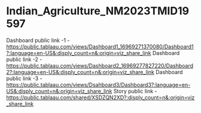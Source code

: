 # Indian_Agriculture_NM2023TMID19597
Dashboard public link -1 - https://public.tablaau.com/views/Dashboard1_16969271370080/Dashboard1?:language=en-US&:disply_count=n&:origin=viz_share_link
Dashboard public link -2 - https://public.tablaau.com/views/Dashboard2_16969277827220/Dashboard2?:language=en-US&:disply_count=n&:origin=viz_share_link
Dashboard public link -3 -https://public.tablaau.com/views/Dsahboard3/Dashboard3?:language=en-US&:disply_count=n&:origin=viz_share_link
Story public link - https://public.tablaau.com/shared/XSDZQN2XD?:disply_count=n&:origin=viz_share_link
